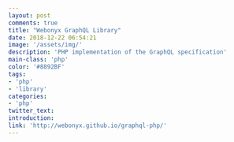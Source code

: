 ```yaml
---
layout: post
comments: true
title: "Webonyx GraphQL Library"
date: 2018-12-22 06:54:21
image: '/assets/img/'
description: 'PHP implementation of the GraphQL specification'
main-class: 'php'
color: '#8892BF'
tags:
- 'php'
- 'library'
categories:
- 'php'
twitter_text:
introduction:
link: 'http://webonyx.github.io/graphql-php/'
---
```

